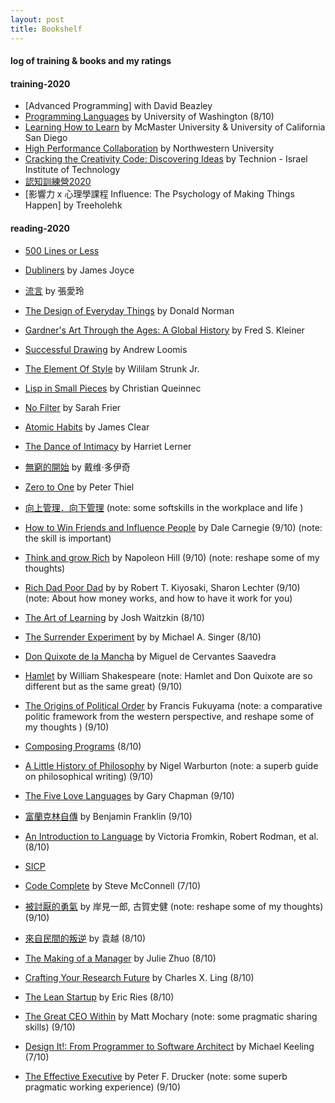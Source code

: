 ```yaml
---
layout: post
title: Bookshelf  
---
```


#### log of training & books and my ratings   

#### training-2020   
* [Advanced Programming] with David Beazley 
* [Programming Languages](https://www.coursera.org/learn/programming-languages/home/info) by University of Washington  (8/10)  
* [Learning How to Learn](https://www.coursera.org/learn/learning-how-to-learn/home/welcome) by McMaster University & University of California San Diego  
* [High Performance Collaboration](https://www.coursera.org/learn/leadership-collaboration/home/welcome) by Northwestern University  
* [Cracking the Creativity Code: Discovering Ideas](https://www.coursera.org/learn/startup-entrepreneurship-discovering-ideas/home/welcome) by Technion - Israel Institute of Technology   
* [認知訓練營2020](https://m.igetget.com/share/course/pay/detail?id=0x1A7LvaogNXknMsY1JPpql2WmznGD)  
* [影響力 x 心理學課程 Influence: The Psychology of Making Things Happen] by Treeholehk  


#### reading-2020  
* [500 Lines or Less](http://aosabook.org/en/index.html) 

* [Dubliners](https://www.goodreads.com/book/show/11012.Dubliners?from_search=true&from_srp=true&qid=TzUuGOAZOA&rank=1) by James Joyce   
* [流言](https://book.douban.com/subject/1980436/) by 張愛玲  
* [The Design of Everyday Things](https://en.m.wikipedia.org/wiki/The_Design_of_Everyday_Things) by Donald Norman    
* [Gardner's Art Through the Ages: A Global History](https://book.douban.com/subject/30395789/) by Fred S. Kleiner    
* [Successful Drawing](https://book.douban.com/subject/6773763/) by Andrew Loomis     
* [The Element Of Style](https://www.goodreads.com/book/show/35899148-the-element-of-style) by Wililam Strunk Jr.  

* [Lisp in Small Pieces](https://book.douban.com/subject/1456904/) by Christian Queinnec  
* [No Filter](https://book.douban.com/subject/34927538/) by Sarah Frier  

* [Atomic Habits](https://www.goodreads.com/book/show/40121378-atomic-habits) by James Clear    
* [The Dance of Intimacy](https://book.douban.com/subject/26988131/) by Harriet Lerner  

* [無窮的開始](https://book.douban.com/subject/26184242/) by 戴维·多伊奇  
* [Zero to One](https://book.douban.com/subject/24753651/) by  Peter Thiel   
* [向上管理．向下管理](https://www.goodreads.com/book/show/46129566?ac=1&from_search=true&qid=4l4emyPuC4&rank=1)  (note: some softskills in the workplace and life )  
* [How to Win Friends and Influence People](https://www.goodreads.com/book/show/4865.How_to_Win_Friends_and_Influence_People) by Dale Carnegie  (9/10) (note: the skill is important)

* [Think and grow Rich](https://www.goodreads.com/book/show/30186948-think-and-grow-rich?ac=1&from_search=true&qid=CI0Kbo2ZFZ&rank=1) by Napoleon Hill (9/10)  (note: reshape some of my thoughts) 
* [Rich Dad Poor Dad](https://www.goodreads.com/book/show/69571.Rich_Dad_Poor_Dad?ac=1&from_search=true&qid=YSw1QaRE3j&rank=1) by by Robert T. Kiyosaki, Sharon Lechter  (9/10)  (note: About how money works, and how to have it work for you)  


* [The Art of Learning](https://www.goodreads.com/book/show/857333.The_Art_of_Learning) by Josh Waitzkin  (8/10)  
* [The Surrender Experiment](https://www.goodreads.com/book/show/23164946-the-surrender-experiment?ac=1&from_search=true&qid=8Hkb9hoUHk&rank=1) by by Michael A. Singer  (8/10)  
* [Don Quixote de la Mancha](https://book.douban.com/subject/1005918/) by Miguel de Cervantes Saavedra    
* [Hamlet](https://www.goodreads.com/book/show/1420.Hamlet) by William Shakespeare (note: Hamlet and Don Quixote are so different but as the same great)  (9/10)  
* [The Origins of Political Order](https://www.goodreads.com/book/show/9704856-the-origins-of-political-order?from_search=true&from_srp=true&qid=4gi3WPkm69&rank=1) by Francis Fukuyama (note: a comparative politic framework from the western perspective, and reshape some of my thoughts )  (9/10)  
* [Composing Programs](http://composingprograms.com/) (8/10)  
* [A Little History of Philosophy](https://www.goodreads.com/book/show/11527504-a-little-history-of-philosophy) by Nigel Warburton (note: a superb guide on philosophical writing) (9/10)  
* [The Five Love Languages](https://www.goodreads.com/book/show/23878688-the-5-love-languages) by Gary Chapman (9/10)  
 
* [富蘭克林自傳](https://www.goodreads.com/book/show/28738410?ac=1&from_search=true&qid=uUZVTvNLwc&rank=3) by Benjamin Franklin (9/10)  
* [An Introduction to Language](https://book.douban.com/subject/2275489/) by Victoria Fromkin, Robert Rodman, et al. (8/10)  
* [SICP](https://wizardforcel.gitbooks.io/sicp-in-python/content/15.html)  
* [Code Complete](https://www.goodreads.com/book/show/4845.Code_Complete?ac=1&from_search=true&qid=53qRUqb6mJ&rank=1) by Steve McConnell (7/10)  
* [被討厭的勇氣](https://www.goodreads.com/book/show/32848903) by 岸見一郎, 古賀史健 (note: reshape some of my thoughts) (9/10) 
* [來自民間的叛逆](https://book.douban.com/subject/30294348/) by 袁越 (8/10)  
* [The Making of a Manager](https://www.goodreads.com/book/show/38821039-the-making-of-a-manager?ac=1&from_search=true&qid=13w9EjAaq4&rank=1) by Julie Zhuo (8/10)  
* [Crafting Your Research Future](https://www.goodreads.com/book/show/15090386-crafting-your-research-future) by Charles X. Ling  (8/10)  
* [The Lean Startup](https://www.goodreads.com/book/show/10127019-the-lean-startup) by Eric Ries (8/10) 
* [The Great CEO Within](https://www.goodreads.com/book/show/48691943-the-great-ceo-within) by Matt Mochary (note: some pragmatic sharing skills) (9/10) 
* [Design It!: From Programmer to Software Architect](https://www.goodreads.com/book/show/31670678-design-it) by Michael Keeling (7/10)  
* [The Effective Executive](https://www.goodreads.com/book/show/48019.The_Effective_Executive?from_search=true&from_srp=true&qid=z8uYKRU0a8&rank=1) by Peter F. Drucker (note: some superb pragmatic working experience) (9/10)   



